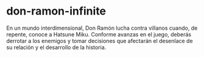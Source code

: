 # don-ramon-infinite
En un mundo interdimensional, Don Ramón lucha contra villanos cuando, de repente, conoce a Hatsune Miku. Conforme avanzas en el juego, deberás derrotar a los enemigos y tomar decisiones que afectarán el desenlace de su relación y el desarrollo de la historia. 
